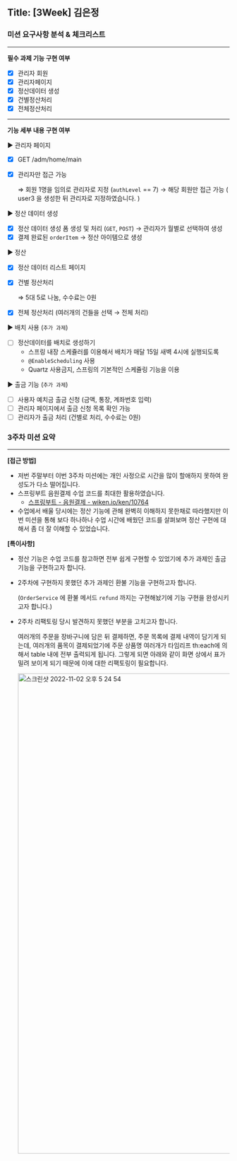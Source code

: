 ## Title: [3Week] 김은정

### 미션 요구사항 분석 & 체크리스트

---

**필수 과제 기능 구현 여부**

- [x]  관리자 회원
- [x]  관리자페이지
- [x]  정산데이터 생성
- [x]  건별정산처리
- [x]  전체정산처리

---

**기능 세부 내용 구현 여부**

▶️ 관리자 페이지
- [x]  GET /adm/home/main
- [x]  관리자만 접근 가능
    
    ⇒ 회원 1명을 임의로 관리자로 지정 (`authLevel` == 7) → 해당 회원만 접근 가능
    ( user3 을 생성한 뒤 관리자로 지정하였습니다. )
    

▶️ 정산 데이터 생성
- [x]  정산 데이터 생성 폼 생성 및 처리 (`GET`, `POST`) → 관리자가 월별로 선택하여 생성
- [x]  결제 완료된 `orderItem` → 정산 아이템으로 생성

▶️ 정산
- [x]  정산 데이터 리스트 페이지
- [x]  건별 정산처리
    
    ⇒ 5대 5로 나눔, 수수료는 0원
    
- [x]  전체 정산처리 (여러개의 건들을 선택 → 전체 처리)

▶️ 배치 사용 (`추가 과제`)
- [ ]  정산데이터를 배치로 생성하기
    - 스프링 내장 스케쥴러를 이용해서 배치가 매달 15일 새벽 4시에 실행되도록
    - `@EnableScheduling` 사용
    - Quartz 사용금지, 스프링의 기본적인 스케쥴링 기능을 이용

▶️ 출금 기능 (`추가 과제`)
- [ ]  사용자 예치금 출금 신청 (금액, 통장, 계좌번호 입력)
- [ ]  관리자 페이지에서 출금 신청 목록 확인 가능
- [ ]  관리자가 출금 처리 (건별로 처리, 수수료는 0원)

### 3주차 미션 요약

---

**[접근 방법]**

- 저번 주말부터 이번 3주차 미션에는 개인 사정으로 시간을 많이 할애하지 못하여 완성도가 다소 떨어집니다.
- 스프링부트 음원결제 수업 코드를 최대한 활용하였습니다.
    - [스프링부트 - 음원결제 - wiken.io/ken/10764](https://wiken.io/ken/10764)
- 수업에서 배울 당시에는 정산 기능에 관해 완벽히 이해하지 못한채로 따라했지만 이번 미션을 통해 보다 하나하나 수업 시간에 배웠던 코드를 살펴보며 정산 구현에 대해서 좀 더 잘 이해할 수 있었습니다.

**[특이사항]**

- 정산 기능은 수업 코드를 참고하면 전부 쉽게 구현할 수 있었기에 추가 과제인 출금 기능을 구현하고자 합니다.
- 2주차에 구현하지 못했던 추가 과제인 환불 기능을 구현하고자 합니다. 
  
  (`OrderService` 에 환불 메서드 `refund` 까지는 구현해놨기에 기능 구현을 완성시키고자 합니다.)
- 2주차 리팩토링 당시 발견하지 못했던 부분을 고치고자 합니다.
    
    여러개의 주문을 장바구니에 담은 뒤 결제하면, 주문 목록에 결제 내역이 담기게 되는데, 여러개의 품목이 결제되었기에 주문 상품명 여러개가 타임리프 th:each에 의해서 table 내에 전부 출력되게 됩니다. 
    그렇게 되면 아래와 같이 화면 상에서 표가 밀려 보이게 되기 때문에 이에 대한 리팩토링이 필요합니다.
    
    <img width="1086" alt="스크린샷 2022-11-02 오후 5 24 54" src="https://user-images.githubusercontent.com/62376361/199440128-67643e8f-348a-45a2-9b1b-339f5e50b97d.png">
